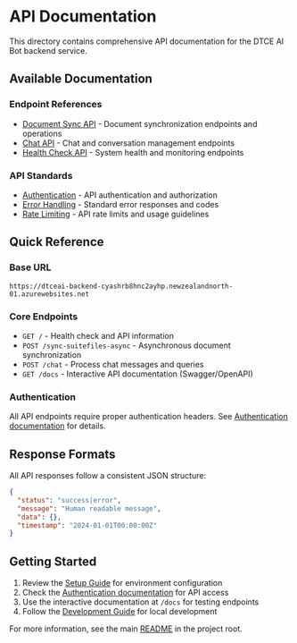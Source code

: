 # API Documentation

This directory contains comprehensive API documentation for the DTCE AI Bot backend service.

## Available Documentation

### Endpoint References
- [Document Sync API](./document-sync.md) - Document synchronization endpoints and operations
- [Chat API](./chat.md) - Chat and conversation management endpoints
- [Health Check API](./health.md) - System health and monitoring endpoints

### API Standards
- [Authentication](./authentication.md) - API authentication and authorization
- [Error Handling](./error-handling.md) - Standard error responses and codes
- [Rate Limiting](./rate-limiting.md) - API rate limits and usage guidelines

## Quick Reference

### Base URL
```
https://dtceai-backend-cyashrb8hnc2ayhp.newzealandnorth-01.azurewebsites.net
```

### Core Endpoints
- `GET /` - Health check and API information
- `POST /sync-suitefiles-async` - Asynchronous document synchronization
- `POST /chat` - Process chat messages and queries
- `GET /docs` - Interactive API documentation (Swagger/OpenAPI)

### Authentication
All API endpoints require proper authentication headers. See [Authentication documentation](./authentication.md) for details.

## Response Formats

All API responses follow a consistent JSON structure:

```json
{
  "status": "success|error",
  "message": "Human readable message",
  "data": {},
  "timestamp": "2024-01-01T00:00:00Z"
}
```

## Getting Started

1. Review the [Setup Guide](../SETUP.md) for environment configuration
2. Check the [Authentication documentation](./authentication.md) for API access
3. Use the interactive documentation at `/docs` for testing endpoints
4. Follow the [Development Guide](../DEVELOPMENT.md) for local development

For more information, see the main [README](../../README.md) in the project root.
